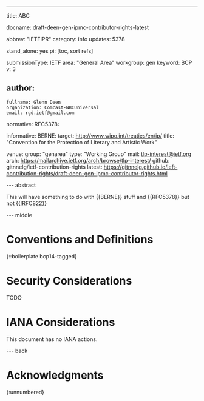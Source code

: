 ---
title: ABC

docname: draft-deen-gen-ipmc-contributor-rights-latest

abbrev: "IETFIPR"
category: info
updates: 5378

stand_alone: yes
pi: [toc, sort refs]

submissionType: IETF
area: "General Area"
workgroup: gen
keyword: BCP
v: 3


author:
 -
    fullname: Glenn Deen
    organization: Comcast-NBCUniversal
    email: rgd.ietf@gmail.com

normative:
   RFC5378:

informative:
   BERNE:
       target: http://www.wipo.int/treaties/en/ip/
       title: "Convention for the Protection of Literary and Artistic Work"

venue:
   group: "genarea"
   type: "Working Group"
   mail: tlp-interest@ietf.org
   arch: https://mailarchive.ietf.org/arch/browse/tlp-interest/
   github: gitnnelg/ietf-contribution-rights
   latest: https://gitnnelg.github.io/ieft-contribution-rights/draft-deen-gen-ipmc-contributor-rights.html
 
--- abstract

This will have something to do with {{BERNE}} stuff and {{RFC5378}} but not {{!RFC822}}

--- middle

# Conventions and Definitions

{::boilerplate bcp14-tagged}



# Security Considerations

  TODO

# IANA Considerations

  This document has no IANA actions.

--- back

# Acknowledgments
{:unnumbered}
